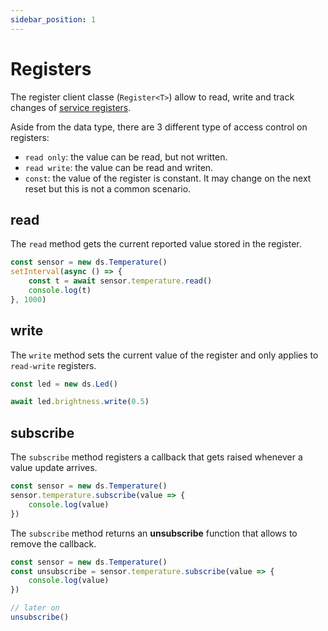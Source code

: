 ```yaml
---
sidebar_position: 1
---
```


# Registers

The register client classe (`Register<T>`) allow to read, write and track changes of [service registers](https://microsoft.github.io/jacdac-docs/reference/protocol/#registers).

Aside from the data type, there are 3 different type of access control on registers:

-   `read only`: the value can be read, but not written.
-   `read write`: the value can be read and writen.
-   `const`: the value of the register is constant. It may change on the next reset but this is not a common scenario.

## read

The `read` method gets the current reported value stored in the register.

```ts
const sensor = new ds.Temperature()
setInterval(async () => {
    const t = await sensor.temperature.read()
    console.log(t)
}, 1000)
```

## write

The `write` method sets the current value of the register and only applies to `read-write` registers.

```ts
const led = new ds.Led()

await led.brightness.write(0.5)
```

## subscribe

The `subscribe` method registers a callback that gets raised whenever a value update arrives.

```ts
const sensor = new ds.Temperature()
sensor.temperature.subscribe(value => {
    console.log(value)
})
```

The `subscribe` method returns an **unsubscribe** function that allows to remove the callback.

```ts
const sensor = new ds.Temperature()
const unsubscribe = sensor.temperature.subscribe(value => {
    console.log(value)
})

// later on
unsubscribe()
```
